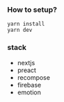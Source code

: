 ### How to setup?

```
yarn install
yarn dev
```

### stack

- nextjs
- preact
- recompose
- firebase
- emotion
